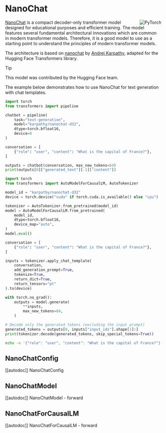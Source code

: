 <!--Copyright 2025 The HuggingFace Team. All rights reserved.

Licensed under the Apache License, Version 2.0 (the "License"); you may not use this file except in compliance with
the License. You may obtain a copy of the License at

http://www.apache.org/licenses/LICENSE-2.0

Unless required by applicable law or agreed to in writing, software distributed under the License is distributed on
an "AS IS" BASIS, WITHOUT WARRANTIES OR CONDITIONS OF ANY KIND, either express or implied. See the License for the
specific language governing permissions and limitations under the License.

⚠️ Note that this file is in Markdown but contain specific syntax for our doc-builder (similar to MDX) that may not be
rendered properly in your Markdown viewer.

-->

# NanoChat

<div style="float: right;">
    <div class="flex flex-wrap space-x-1">
        <img alt="PyTorch" src="https://img.shields.io/badge/PyTorch-DE3412?style=flat&logo=pytorch&logoColor=white">
    </div>
</div>

[NanoChat](https://huggingface.co/karpathy/nanochat-d32) is a compact decoder-only transformer model designed for educational purposes and efficient training. The model features several fundamental architectural innovations which are common in modern transformer models. Therefore, it is a good model to use as a starting point to understand the principles of modern transformer models.

The architecture is based on [nanochat](https://github.com/karpathy/nanochat) by [Andrej Karpathy](https://huggingface.co/karpathy), adapted for the Hugging Face Transformers library.

> [!TIP]
> This model was contributed by the Hugging Face team.

The example below demonstrates how to use NanoChat for text generation with chat templates.

<hfoptions id="usage">
<hfoption id="Pipeline">

```py
import torch
from transformers import pipeline

chatbot = pipeline(
    task="text-generation",
    model="karpathy/nanochat-d32",
    dtype=torch.bfloat16,
    device=0
)

conversation = [
    {"role": "user", "content": "What is the capital of France?"},
]

outputs = chatbot(conversation, max_new_tokens=64)
print(outputs[0]["generated_text"][-1]["content"])
```

</hfoption>
<hfoption id="AutoModel">

```py
import torch
from transformers import AutoModelForCausalLM, AutoTokenizer

model_id = "karpathy/nanochat-d32"
device = torch.device("cuda" if torch.cuda.is_available() else "cpu")

tokenizer = AutoTokenizer.from_pretrained(model_id)
model = AutoModelForCausalLM.from_pretrained(
    model_id,
    dtype=torch.bfloat16,
    device_map="auto",
)
model.eval()

conversation = [
    {"role": "user", "content": "What is the capital of France?"},
]

inputs = tokenizer.apply_chat_template(
    conversation,
    add_generation_prompt=True,
    tokenize=True,
    return_dict=True,
    return_tensors="pt"
).to(device)

with torch.no_grad():
    outputs = model.generate(
        **inputs,
        max_new_tokens=64,
    )

# Decode only the generated tokens (excluding the input prompt)
generated_tokens = outputs[0, inputs["input_ids"].shape[1]:]
print(tokenizer.decode(generated_tokens, skip_special_tokens=True))
```

</hfoption>
<hfoption id="transformers CLI">

```bash
echo -e '{"role": "user", "content": "What is the capital of France?"}' | transformers run --task text-generation --model karpathy/nanochat-d32 --device 0
```

</hfoption>
</hfoptions>

## NanoChatConfig

[[autodoc]] NanoChatConfig

## NanoChatModel

[[autodoc]] NanoChatModel
    - forward

## NanoChatForCausalLM

[[autodoc]] NanoChatForCausalLM
    - forward
